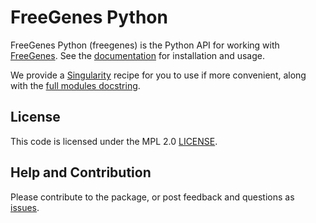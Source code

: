 # FreeGenes Python

FreeGenes Python (freegenes) is the Python API for working with <a href="https://www.github.com/vsoch/freegenes" target="_blank">FreeGenes</a>. See
the [documentation](https://vsoch.github.io/freegenes) for installation and usage. 

We provide a [Singularity](Singularity) recipe for you to use if more convenient, along with the [full modules docstring](https://singularityhub.github.io/singularity-cli/api/source/spython.main.base.html#module-spython.main.base).

## License

This code is licensed under the MPL 2.0 [LICENSE](LICENSE).

## Help and Contribution

Please contribute to the package, or post feedback and questions as <a href="https://github.com/vsoch/freegenes" target="_blank">issues</a>.
